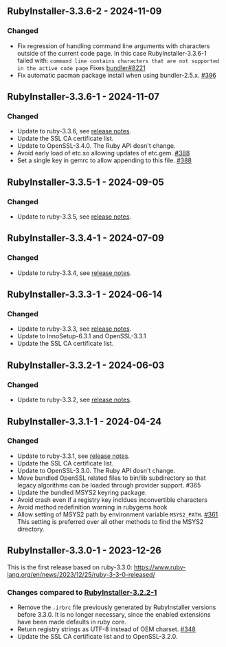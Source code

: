 ## RubyInstaller-3.3.6-2 - 2024-11-09

### Changed
- Fix regression of handling command line arguments with characters outside of the current code page.
  In this case RubyInstaller-3.3.6-1 failed with:
  `command line contains characters that are not supported in the active code page`
  Fixes [bundler#8221](https://github.com/rubygems/rubygems/pull/8221)
- Fix automatic pacman package install when using bundler-2.5.x. [#396](https://github.com/oneclick/rubyinstaller2/issues/396)


## RubyInstaller-3.3.6-1 - 2024-11-07

### Changed
- Update to ruby-3.3.6, see [release notes](https://www.ruby-lang.org/en/news/2024/11/05/ruby-3-3-6-released/).
- Update the SSL CA certificate list.
- Update to OpenSSL-3.4.0. The Ruby API dosn't change.
- Avoid early load of etc.so allowing updates of etc.gem. [#388](https://github.com/oneclick/rubyinstaller2/issues/388)
- Set a single key in gemrc to allow appending to this file. [#388](https://github.com/oneclick/rubyinstaller2/issues/388#issuecomment-2348393612)


## RubyInstaller-3.3.5-1 - 2024-09-05

### Changed
- Update to ruby-3.3.5, see [release notes](https://www.ruby-lang.org/en/news/2024/09/03/3-3-5-released/).


## RubyInstaller-3.3.4-1 - 2024-07-09

### Changed
- Update to ruby-3.3.4, see [release notes](https://www.ruby-lang.org/en/news/2024/07/09/ruby-3-3-4-released/).


## RubyInstaller-3.3.3-1 - 2024-06-14

### Changed
- Update to ruby-3.3.3, see [release notes](https://www.ruby-lang.org/en/news/2024/06/12/ruby-3-3-3-released/).
- Update to InnoSetup-6.3.1 and OpenSSL-3.3.1
- Update the SSL CA certificate list.


## RubyInstaller-3.3.2-1 - 2024-06-03

### Changed
- Update to ruby-3.3.2, see [release notes](https://www.ruby-lang.org/en/news/2024/05/30/ruby-3-3-2-released/).


## RubyInstaller-3.3.1-1 - 2024-04-24

### Changed
- Update to ruby-3.3.1, see [release notes](https://www.ruby-lang.org/en/news/2024/04/23/ruby-3-3-1-released/).
- Update the SSL CA certificate list.
- Update to OpenSSL-3.3.0. The Ruby API dosn't change.
- Move bundled OpenSSL related files to bin/lib subdirectory so that legacy algorithms can be loaded through provider support. #365
- Update the bundled MSYS2 keyring package.
- Avoid crash even if a registry key incldues inconvertible characters
- Avoid method redefinition warning in rubygems hook
- Allow setting of MSYS2 path by environment variable `MSYS2_PATH`. [#361](https://github.com/oneclick/rubyinstaller2/issues/361)
  This setting is preferred over all other methods to find the MSYS2 directory.


## RubyInstaller-3.3.0-1 - 2023-12-26

This is the first release based on ruby-3.3.0: https://www.ruby-lang.org/en/news/2023/12/25/ruby-3-3-0-released/

### Changes compared to [RubyInstaller-3.2.2-1](CHANGELOG-3.2.md#rubyinstaller-322-1---2023-04-01)

- Remove the `.irbrc` file previously generated by RubyInstaller versions before 3.3.0.
  It is no longer necessary, since the enabled extensions have been made defaults in ruby core.
- Return registry strings as UTF-8 instead of OEM charset. [#348](https://github.com/oneclick/rubyinstaller2/issues/348)
- Update the SSL CA certificate list and to OpenSSL-3.2.0.
